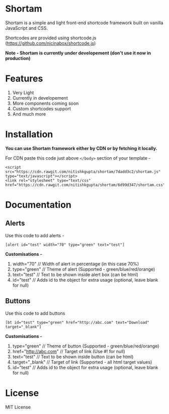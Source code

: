 # Shortam
Shortam is a simple and light front-end shortcode framework built on vanilla JavaScript and CSS. 

Shortcodes are provided using shortcode.js (https://github.com/nicinabox/shortcode.js)

<b>Note - Shortam is currently under developement (don't use it now in production)</b>

# Features
1) Very Light
2) Currently in developement
3) More components coming soon
4) Custom shortcodes support
5) And much more

# Installation

<b>You can use Shortam framework either by CDN or by fetching it locally.</b>

For CDN paste this code just above ```</body>``` section of your template - 

```
<script src="https://cdn.rawgit.com/nitishkgupta/shortam/7dadd3c2/shortam.js" type="text/javascript"></script>
<link rel="stylesheet" type="text/css" href="https://cdn.rawgit.com/nitishkgupta/shortam/6d99d347/shortam.css"/>
```

# Documentation

## Alerts

Use this code to add alerts -

```
[alert id="test" width="70" type="green" text="test"]
```

<B>Customisations -</b>

1) width="70" // Width of alert in percentage (in this case 70%)
2) type="green" // Theme of alert (Supported - green/blue/red/orange)
3) text="test" // Text to be shown inside alert box (can be html)
4) id="test" // Adds id to the object for extra usage (optional, leave blank for null)

## Buttons

Use this code to add buttons

```
[bt id="test" type="green" href="http://abc.com" text="Download" target="_blank"]
```
<B>Customisations -</b>

1) type="green" // Theme of button (Supported - green/blue/red/orange)
2) href="http://abc.com" // Target of link (Use #! for null)
3) text="test" // Text to be shown inside button (can be html)
4) target="_blank" // Target of link (Supported - all html target values)
5) id="test" // Adds id to the object for extra usage (optional, leave blank for null)

# License

MIT License
